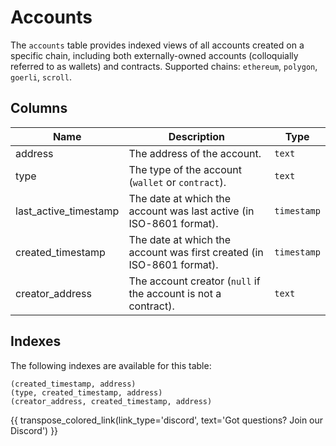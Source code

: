 # Accounts

The `accounts` table provides indexed views of all accounts created on a specific chain, including both externally-owned accounts (colloquially referred to as wallets) and contracts. Supported chains: `ethereum`, `polygon`, `goerli`, `scroll`.

## Columns
| Name                | Description                                                                 | Type        |
| --------- | --------- | --------------------------------------------------------------------------- |
| address | The address of the account. | `text` |
| type | The type of the account (`wallet` or `contract`). | `text` |
| last_active_timestamp | The date at which the account was last active (in ISO-8601 format). | `timestamp` |
| created_timestamp | The date at which the account was first created (in ISO-8601 format). | `timestamp` |
| creator_address | The account creator (`null` if the account is not a contract). | `text` |


## Indexes
The following indexes are available for this table:
```
(created_timestamp, address)
(type, created_timestamp, address)
(creator_address, created_timestamp, address)
```

{{ transpose_colored_link(link_type='discord', text='Got questions?  Join our Discord') }}
